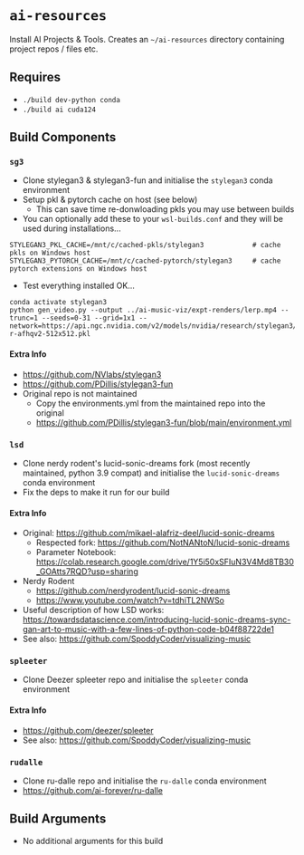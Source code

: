 # `ai-resources`
Install AI Projects & Tools. Creates an `~/ai-resources` directory containing project repos / files etc.

## Requires
* `./build dev-python conda`
* `./build ai cuda124`

## Build Components
### `sg3`
* Clone stylegan3 & stylegan3-fun and initialise the `stylegan3` conda environment 
* Setup pkl & pytorch cache on host (see below)
  * This can save time re-donwloading pkls you may use between builds
* You can optionally add these to your `wsl-builds.conf` and they will be used during installations...
```
STYLEGAN3_PKL_CACHE=/mnt/c/cached-pkls/stylegan3            # cache pkls on Windows host
STYLEGAN3_PYTORCH_CACHE=/mnt/c/cached-pytorch/stylegan3     # cache pytorch extensions on Windows host
```
* Test everything installed OK...
```
conda activate stylegan3
python gen_video.py --output ../ai-music-viz/expt-renders/lerp.mp4 --trunc=1 --seeds=0-31 --grid=1x1 --network=https://api.ngc.nvidia.com/v2/models/nvidia/research/stylegan3/versions/1/files/stylegan3-r-afhqv2-512x512.pkl
```

#### Extra Info
* https://github.com/NVlabs/stylegan3
* https://github.com/PDillis/stylegan3-fun
* Original repo is not maintained
  * Copy the environments.yml from the maintained repo into the original
  * https://github.com/PDillis/stylegan3-fun/blob/main/environment.yml

### `lsd`
* Clone nerdy rodent's lucid-sonic-dreams fork (most recently maintained, python 3.9 compat) and initialise the `lucid-sonic-dreams` conda environment
* Fix the deps to make it run for our build

#### Extra Info
* Original: https://github.com/mikael-alafriz-deel/lucid-sonic-dreams
  * Respected fork: https://github.com/NotNANtoN/lucid-sonic-dreams
  * Parameter Notebook: https://colab.research.google.com/drive/1Y5i50xSFIuN3V4Md8TB30_GOAtts7RQD?usp=sharing
* Nerdy Rodent
  * https://github.com/nerdyrodent/lucid-sonic-dreams
  * https://www.youtube.com/watch?v=tdhiTL2NWSo
* Useful description of how LSD works: https://towardsdatascience.com/introducing-lucid-sonic-dreams-sync-gan-art-to-music-with-a-few-lines-of-python-code-b04f88722de1
* See also: https://github.com/SpoddyCoder/visualizing-music

### `spleeter`
* Clone Deezer spleeter repo and initialise the `spleeter` conda environment

#### Extra Info
* https://github.com/deezer/spleeter
* See also: https://github.com/SpoddyCoder/visualizing-music

### `rudalle`
* Clone ru-dalle repo and initialise the `ru-dalle` conda environment
* https://github.com/ai-forever/ru-dalle

## Build Arguments
* No additional arguments for this build
